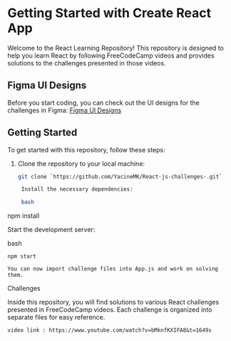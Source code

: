 # Getting Started with Create React App



Welcome to the React Learning Repository! This repository is designed to help you learn React by following FreeCodeCamp videos and provides solutions to the challenges presented in those videos.

## Figma UI Designs

Before you start coding, you can check out the UI designs for the challenges in Figma:
[Figma UI Designs](https://www.figma.com/file/jBjivkhswoFRJldYZVyyhq/Untitled?type=design&node-id=0-1&mode=design&t=eGmkV7fesqwoV42o-0)

## Getting Started

To get started with this repository, follow these steps:

1. Clone the repository to your local machine:

   ```bash
   git clone `https://github.com/YacineMK/React-js-challenges-.git`

    Install the necessary dependencies:

    bash

npm install

Start the development server:

bash

    npm start

    You can now import challenge files into App.js and work on solving them.

Challenges

Inside this repository, you will find solutions to various React challenges presented in FreeCodeCamp videos. Each challenge is organized into separate files for easy reference.

```video link : https://www.youtube.com/watch?v=bMknfKXIFA8&t=1649s```

